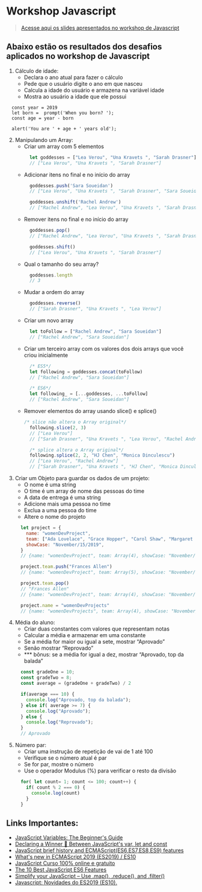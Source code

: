 # Workshop Javascript

> [Acesse aqui os slides apresentados no workshop de Javascript](https://github.com/womenwhocoderecife/workshops_wdp/blob/master/javascript/Meetup%20Javascript.pdf)

## Abaixo estão os resultados dos desafios aplicados no workshop de Javascript

1. Cálculo de idade:
   - Declara o ano atual para fazer o cálculo
   - Pede que o usuário digite o ano em que nasceu
   - Calcula a idade do usuário e armazena na variável idade
   - Mostra ao usuário a idade que ele possui
  ```JS
    const year = 2019
    let born =  prompt('When you born? ');
    const age = year - born

    alert('You are ' + age + ' years old');
  ```
2. Manipulando um Array:
   - Criar um array com 5 elementos
      ```js
        let goddesses = ["Lea Verou", "Una Kravets ", "Sarah Drasner"]
        // ["Lea Verou", "Una Kravets ", "Sarah Drasner"]
      ```
   - Adicionar itens no final e no início do array
      ```js
        goddesses.push('Sara Soueidan')
        // ["Lea Verou", "Una Kravets ", "Sarah Drasner", "Sara Soueidan"]

        goddesses.unshift('Rachel Andrew')
        // ["Rachel Andrew", "Lea Verou", "Una Kravets ", "Sarah Drasner", "Sara Soueidan"]
      ```
   - Remover itens no final e no início do array 
      ```js
        goddesses.pop()
        // ["Rachel Andrew", "Lea Verou", "Una Kravets ", "Sarah Drasner"]

        goddesses.shift()
        // ["Lea Verou", "Una Kravets ", "Sarah Drasner"]
      ```
   - Qual o tamanho do seu array?
      ```js
        goddesses.length
        // 3
      ```
   - Mudar a ordem do array
      ```js
        goddesses.reverse()
        // ["Sarah Drasner", "Una Kravets ", "Lea Verou"]
      ```
   - Criar um novo array
      ```js
        let toFollow = ["Rachel Andrew", "Sara Soueidan"]
        // ["Rachel Andrew", "Sara Soueidan"]
      ```
   - Criar um terceiro array com os valores dos dois arrays que você criou inicialmente
      ```js
        /* ES5*/
        let following = goddesses.concat(toFollow)
        // ["Rachel Andrew", "Sara Soueidan"]

        /* ES6*/
        let following_ = [...goddesses, ...toFollow]
        // ["Rachel Andrew", "Sara Soueidan"]
      ```
   - Remover elementos do array usando slice() e splice()
      ```js
      /* slice não altera o Array original*/
        following.slice(2, 3) 
        // ["Lea Verou"]
        // ["Sarah Drasner", "Una Kravets ", "Lea Verou", "Rachel Andrew", "Sara Soueidan"]

        /* splice altera o Array original*/
        following.splice(2, 2, "HJ Chen", "Monica Dinculescu")
        // ["Lea Verou", "Rachel Andrew"]
        // ["Sarah Drasner", "Una Kravets ", "HJ Chen", "Monica Dinculescu", "Sara Soueidan"]
      ```
3. Criar um Objeto para guardar os dados de um projeto:
    - O nome é uma string
    - O time é um array de nome das pessoas do time
    - A data de entrega é uma string
    - Adicione mais uma pessoa no time
    - Exclua a uma pessoa do time
    - Altere o nome do projeto
    ```js
      let project = {
        name: "womenDevProject",
        team: ["Ada Lovelace", "Grace Hopper", "Carol Shaw", "Margaret Hamilton"],
        showCase: "November/15/2019",
      }
      // {name: "womenDevProject", team: Array(4), showCase: "November/15/2019"}

      project.team.push("Frances Allen")
      // {name: "womenDevProject", team: Array(5), showCase: "November/15/2019"}

      project.team.pop()
      // "Frances Allen"
      // {name: "womenDevProject", team: Array(4), showCase: "November/15/2019"}

      project.name = "womenDevProjects"
      // {name: "womenDevProjects", team: Array(4), showCase: "November/15/2019"}
    ```
4. Média do aluno: 
    - Criar duas constantes com valores que representam notas
    - Calcular a média e armazenar em uma constante
    - Se a média for maior ou igual a sete, mostrar “Aprovado”
    - Senão mostrar “Reprovado”
    - *** bônus: se  a média for igual a dez, mostrar “Aprovado, top da balada”
    ```js
      const gradeOne = 10;
      const gradeTwo = 8;
      const average = (gradeOne + gradeTwo) / 2

      if(average === 10) {
        console.log("Aprovado, top da balada");
      } else if( average >= 7) {
        console.log("Aprovado"); 
      } else {
        console.log("Reprovado");
      }
      // Aprovado
    ```
5. Número par: 
    - Criar uma instrução de repetição de vai de 1 até 100
    - Verifique se o número atual é par
    - Se for par, mostre o número
    - Use o operador Modulus (%) para verificar o resto da divisão
    ```js
      for( let count= 1; count <= 100; count++) {
        if( count % 2 === 0) {
          console.log(count)
        }
      }
    ``` 


## Links Importantes:
- [JavaScript Variables: The Beginner's Guide](https://dev.to/howtocodejs/javascript-variables-the-beginners-guide-5eid)
- [Declaring a Winner 🥇 Between JavaScript's var, let and const](https://love2dev.com/blog/javaScript-var-let-const/)
- [JavaScript brief history and ECMAScript(ES6,ES7,ES8,ES9) features](https://medium.com/@madasamy/javascript-brief-history-and-ecmascript-es6-es7-es8-features-673973394df4)
- [What's new in ECMAScript 2019 (ES2019) / ES10](https://alligator.io/js/es2019/)
- [JavaScript Curso 100% online e gratuito](https://rocketseat.com.br/starter/curso-gratuito-javascript)
- [The 10 Best JavaScript ES6 Features](https://www.lifewire.com/best-javascript-es6-features-4579821)
- [Simplify your JavaScript – Use .map(), .reduce(), and .filter()](https://medium.com/poka-techblog/simplify-your-javascript-use-map-reduce-and-filter-bd02c593cc2d)
- [Javascript: Novidades do ES2019 (ES10).](https://medium.com/@isaacmeira96/javascript-novidades-da-es2019-es10-17358415d427)
